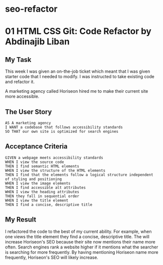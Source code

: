 # seo-refactor
# 01 HTML CSS Git: Code Refactor by Abdinajib Liban

## My Task

This week I was given an on-the-job ticket which meant that I was given starter code that I needed to modify. I was instructed to take existing code and refactor it. 

A marketing agency called Horiseon hired me to make their current site more accessible. 


## The User Story

```
AS A marketing agency
I WANT a codebase that follows accessibility standards
SO THAT our own site is optimized for search engines
```

## Acceptance Criteria

```
GIVEN a webpage meets accessibility standards
WHEN I view the source code
THEN I find semantic HTML elements
WHEN I view the structure of the HTML elements
THEN I find that the elements follow a logical structure independent of styling and positioning
WHEN I view the image elements
THEN I find accessible alt attributes
WHEN I view the heading attributes
THEN they fall in sequential order
WHEN I view the title element
THEN I find a concise, descriptive title
```

## My Result

I refactored the code to the best of my current ability. For example, when one views the title element they find a concise, descriptive title. The will increase Horiseon's SEO because their site now mentions their name more often. Search engines rank a website higher if it mentions what the searcher is searching for more frequently. By having mentioning Horiseon name more frequently, Horiseon's SEO will likely increase. 
